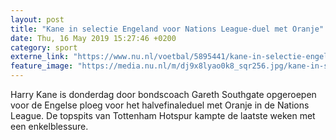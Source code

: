 ```yaml
---
layout: post
title: "Kane in selectie Engeland voor Nations League-duel met Oranje"
date: Thu, 16 May 2019 15:27:46 +0200
category: sport
externe_link: "https://www.nu.nl/voetbal/5895441/kane-in-selectie-engeland-voor-nations-league-duel-met-oranje.html"
feature_image: "https://media.nu.nl/m/dj9x8lyao0k8_sqr256.jpg/kane-in-selectie-engeland-voor-nations-league-duel-met-oranje.jpg"
---
```


Harry Kane is donderdag door bondscoach Gareth Southgate opgeroepen voor de Engelse ploeg voor het halvefinaleduel met Oranje in de Nations League. De topspits van Tottenham Hotspur kampte de laatste weken met een enkelblessure.
